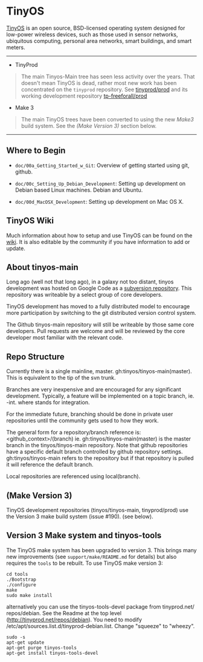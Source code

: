
TinyOS
======

[TinyOS](http://tinyos.net) is an open source, BSD-licensed operating system
designed for low-power wireless devices, such as those used in sensor networks,
ubiquitous computing, personal area networks, smart buildings, and smart meters.

---

- TinyProd
> The main Tinyos-Main tree has seen less activity over the years.  That doesn't
> mean TinyOS is dead, rather most new work has been concentrated on the ```tinyprod```
> repository.  See [tinyprod/prod](https://github.com/tinyprod/prod)
> and its working development repository [tp-freeforall/prod](https://github.com/tp-freeforall/prod)

- Make 3
> The main TinyOS trees have been converted to using the new *Make3* build system.
> See the *(Make Version 3)* section below.

----

Where to Begin
--------------

- `doc/00a_Getting_Started_w_Git`: Overview of getting started using git, github.

- `doc/00c_Setting_Up_Debian_Development`: Setting up development on Debian
  based Linux machines. Debian and Ubuntu.
  
- `doc/00d_MacOSX_Development`: Setting up development on Mac OS X.


TinyOS Wiki
-----------

Much information about how to setup and use TinyOS can be found on the
[wiki](http://tinyos.stanford.edu/tinyos-wiki/index.php/Main_Page).
It is also editable by the community if you have information to add or update.



About tinyos-main
-----------------

Long ago (well not that long ago), in a galaxy not too distant, tinyos
development was hosted on Google Code as a
[subversion repository](http://tinyos-main.googlecode.com/svn/trunk).
This repository was writeable by a select group of core developers.

TinyOS development has moved to a fully distributed model to encourage more
participation by switching to the git distributed version control system.

The Github tinyos-main repository will still be writeable by those same core
developers. Pull requests are welcome and will be reviewed by the core
developer most familiar with the relevant code.


Repo Structure
--------------

Currently there is a single mainline, master.  gh:tinyos/tinyos-main(master).
This is equivalent to the tip of the svn trunk.

Branches are very inexpensive and are encouraged for any significant development.
Typically, a feature will be implemented on a topic branch, ie. <feature>-int.
where <int> stands for integration.

For the immediate future, branching should be done in private user repositories
until the community gets used to how they work.

The general form for a repository/branch reference is: <github_context>/<repo>(branch)
ie. gh:tinyos/tinyos-main(master) is the master branch in the tinyos/tinyos-main
repository.   Note that github repositories have a specific default branch controlled
by github repository settings.   gh:tinyos/tinyos-main refers to the repository but
if that repository is pulled it will reference the default branch.

Local repositories are referenced using local(branch).


## (Make Version 3)
TinyOS development repositories (tinyos/tinyos-main, tinyprod/prod) use the Version
3 make build system (issue #190).  (see below).

Version 3 Make system and tinyos-tools
------------------------------------------
The TinyOS make system has been upgraded to version 3. This brings many new
improvements (see `support/make/README.md` for details) but also requires
the `tools` to be rebuilt. To use TinyOS make version 3:

    cd tools
    ./Bootstrap
    ./configure
    make
    sudo make install

alternatively you can use the tinyos-tools-devel package from tinyprod.net/
repos/debian.   See the Readme at the top level (http://tinyprod.net/repos/debian).
You need to modify /etc/apt/sources.list.d/tinyprod-debian.list.  Change "squeeze"
to "wheezy".

    sudo -s
    apt-get update
    apt-get purge tinyos-tools
    apt-get install tinyos-tools-devel
